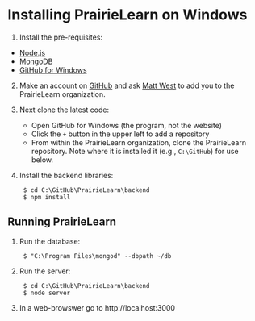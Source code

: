 
# Installing PrairieLearn on Windows

1. Install the pre-requisites:

  * [Node.js](http://nodejs.org/)
  * [MongoDB](http://www.mongodb.org/)
  * [GitHub for Windows](https://windows.github.com)

2. Make an account on [GitHub](https://www.github.com) and ask [Matt West](mwest@illinois.edu) to add you to the PrairieLearn organization.

2. Next clone the latest code:

   * Open GitHub for Windows (the program, not the website)
   * Click the `+` button in the upper left to add a repository
   * From within the PrairieLearn organization, clone the PrairieLearn repository. Note where it is installed it (e.g., `C:\GitHub`) for use below.

3. Install the backend libraries:

        $ cd C:\GitHub\PrairieLearn\backend
        $ npm install


## Running PrairieLearn

1. Run the database:

        $ "C:\Program Files\mongod" --dbpath ~/db

2. Run the server:

        $ cd C:\GitHub\PrairieLearn\backend
        $ node server

3. In a web-browswer go to http://localhost:3000
